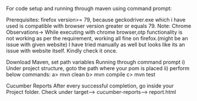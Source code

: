 For code setup and running through maven using command prompt:

Prerequisites:
firefox version>= 79, because geckodriver.exe which i have used is compatible with browser version greater or equals 79.
Note: Chrome Observations-> While executing with chrome browser,otp functionality is not working as per the requirement, working all fine on firefox.(might be an issue with given website)
I have tried manually as well but looks like its an issue with website itself. Kindly check it once.

Download Maven, set path variables
Running through command prompt
i) Under project structure, goto the path where your pom is placed
ii) perform below commands:
a> mvn clean
b> mvn compile
c> mvn test

Cucumber Reports
After every successful completion, go inside your Project folder. Check under target--> cucumber-reports--> report.html
